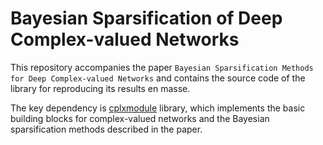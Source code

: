 # Bayesian Sparsification of Deep Complex-valued Networks

This repository accompanies the paper `Bayesian Sparsification Methods for Deep Complex-valued Networks` and contains the source code of the library for reproducing its results en masse.

The key dependency is [cplxmodule](https://github.com/ivannz/cplxmodule) library, which implements the basic building blocks for complex-valued networks and the Bayesian sparsification methods described in the paper.

